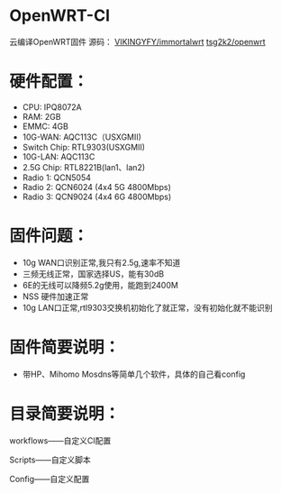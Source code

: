 # OpenWRT-CI
云编译OpenWRT固件
源码：
[VIKINGYFY/immortalwrt](https://github.com/VIKINGYFY/immortalwrt.git)
[tsg2k2/openwrt](https://github.com/tsg2k2/openwrt)

# 硬件配置：

- CPU: IPQ8072A
- RAM: 2GB
- EMMC: 4GB
- 10G-WAN: AQC113C（USXGMII)
- Switch Chip: RTL9303(USXGMII)
- 10G-LAN: AQC113C
- 2.5G Chip: RTL8221B(lan1、lan2)
- Radio 1: QCN5054
- Radio 2: QCN6024 (4x4 5G 4800Mbps)
- Radio 3: QCN9024 (4x4 6G 4800Mbps)

# 固件问题：

- 10g WAN口识别正常,我只有2.5g,速率不知道
- 三频无线正常，国家选择US，能有30dB
- 6E的无线可以降频5.2g使用，能跑到2400M
- NSS 硬件加速正常
- 10g LAN口正常,rtl9303交换机初始化了就正常，没有初始化就不能识别

# 固件简要说明：

- 带HP、Mihomo Mosdns等简单几个软件，具体的自己看config

# 目录简要说明：

workflows——自定义CI配置

Scripts——自定义脚本

Config——自定义配置

